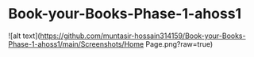# Book-your-Books-Phase-1-ahoss1
 
![alt text](https://github.com/muntasir-hossain314159/Book-your-Books-Phase-1-ahoss1/main/Screenshots/Home Page.png?raw=true)

